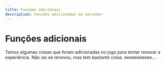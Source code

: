 ```yaml
---
title: Funções adicionais
description: Funções adicionadas ao servidor
---
```


# Funções adicionais

Temos algumas coisas que foram adicionadas no jogo para tentar renovar a experiência. Não sei se renovou, mas tem bastante coisa. eeeeeeeeeee....
